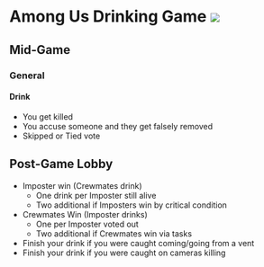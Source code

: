# Among Us Drinking Game ![]("C:\\com\\konna\\AmongUsDrinkingGame\\Cyan.png")
## Mid-Game
### General

#### Drink
* You get killed
* You accuse someone and they get falsely removed
* Skipped or Tied vote

## Post-Game Lobby
* Imposter win (Crewmates drink)
    * One drink per Imposter still alive
    * Two additional if Imposters win by critical condition
* Crewmates Win (Imposter drinks)
    * One per Imposter voted out
    * Two additional if Crewmates win via tasks
* Finish your drink if you were caught coming/going from a vent
* Finish your drink if you were caught on cameras killing